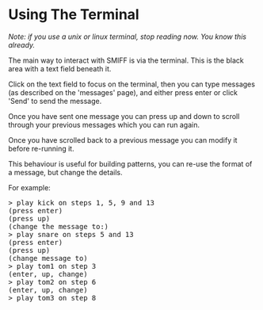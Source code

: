# Using The Terminal

_Note: if you use a unix or linux terminal, stop reading now. You know this already._

The main way to interact with SMIFF is via the terminal. This is the black area with a text field beneath it. 

Click on the text field to focus on the terminal, then you can type messages (as described on the 'messages' page), and either press enter or click 'Send' to send the message.

Once you have sent one message you can press up and down to scroll through your previous messages which you can run again.

Once you have scrolled back to a previous message you can modify it before re-running it.

This behaviour is useful for building patterns, you can re-use the format of a message, but change the details.

For example:

<pre>
> play kick on steps 1, 5, 9 and 13
(press enter)
(press up)
(change the message to:)
> play snare on steps 5 and 13
(press enter)
(press up)
(change message to)
> play tom1 on step 3
(enter, up, change)
> play tom2 on step 6
(enter, up, change)
> play tom3 on step 8
</pre>

